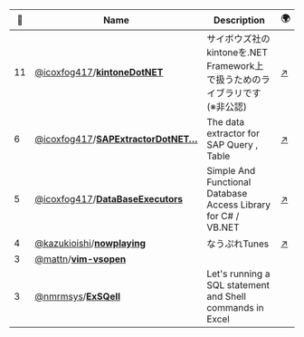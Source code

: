 |:star2: | Name | Description | 🌍|
|---|---|---|---|
|11|[@icoxfog417](https://github.com/icoxfog417)/[**kintoneDotNET**](https://github.com/icoxfog417/kintoneDotNET)|サイボウズ社のkintoneを.NET Framework上で扱うためのライブラリです (※非公認)|[:arrow_upper_right:](http://icoxfog417.github.io/kintoneDotNET/Index.html)|
|6|[@icoxfog417](https://github.com/icoxfog417)/[**SAPExtractorDotNET…**](https://github.com/icoxfog417/SAPExtractorDotNET)|The data extractor for SAP Query , Table|[:arrow_upper_right:](http://icoxfog417.github.io/SAPExtractorDotNET/Index.html)|
|5|[@icoxfog417](https://github.com/icoxfog417)/[**DataBaseExecutors**](https://github.com/icoxfog417/DataBaseExecutors)|Simple And Functional Database Access Library for C# / VB.NET |[:arrow_upper_right:](http://icoxfog417.github.io/DataBaseExecutors/Index.html)|
|4|[@kazukioishi](https://github.com/kazukioishi)/[**nowplaying**](https://github.com/kazukioishi/nowplaying)|なうぷれTunes|[:arrow_upper_right:](http://www.jisakuroom.net/blog/)|
|3|[@mattn](https://github.com/mattn)/[**vim-vsopen**](https://github.com/mattn/vim-vsopen)|||
|3|[@nmrmsys](https://github.com/nmrmsys)/[**ExSQell**](https://github.com/nmrmsys/ExSQell)|Let's running a SQL statement and Shell commands in Excel||

